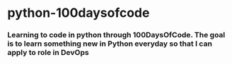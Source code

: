 # python-100daysofcode

### Learning to code in python through 100DaysOfCode. The goal is to learn something new in Python everyday so that I can apply to role in DevOps
